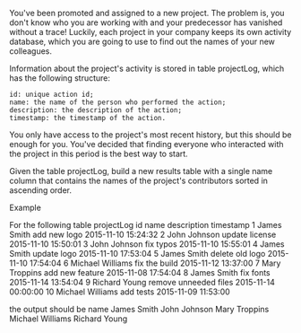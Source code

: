 You've been promoted and assigned to a new project. The problem is, you don't know who you are working with and your predecessor has vanished without a trace! Luckily, each project in your company keeps its own activity database, which you are going to use to find out the names of your new colleagues.

Information about the project's activity is stored in table projectLog, which has the following structure:

    id: unique action id;
    name: the name of the person who performed the action;
    description: the description of the action;
    timestamp: the timestamp of the action.

You only have access to the project's most recent history, but this should be enough for you. You've decided that finding everyone who interacted with the project in this period is the best way to start.

Given the table projectLog, build a new results table with a single name column that contains the names of the project's contributors sorted in ascending order.

Example

For the following table projectLog
id 	name 	          description 	         timestamp
1 	James Smith 	  add new logo 	         2015-11-10 15:24:32
2 	John Johnson 	  update license 	     2015-11-10 15:50:01
3 	John Johnson 	  fix typos 	         2015-11-10 15:55:01
4 	James Smith 	  update logo 	         2015-11-10 17:53:04
5 	James Smith 	  delete old logo 	     2015-11-10 17:54:04
6 	Michael Williams  fix the build 	     2015-11-12 13:37:00
7 	Mary Troppins 	  add new feature 	     2015-11-08 17:54:04
8 	James Smith 	  fix fonts 	         2015-11-14 13:54:04
9 	Richard Young 	  remove unneeded files  2015-11-14 00:00:00
10 	Michael Williams  add tests 	         2015-11-09 11:53:00

the output should be
name
James Smith
John Johnson
Mary Troppins
Michael Williams
Richard Young
